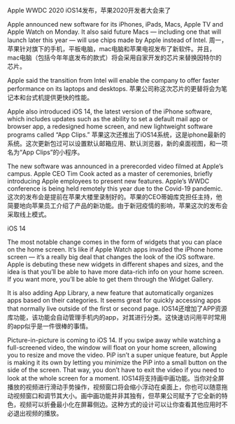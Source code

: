 Apple WWDC 2020
iOS14发布，苹果2020开发者大会来了

Apple announced new software for its iPhones, iPads, Macs, Apple TV and Apple Watch on Monday. It also said future Macs — including one that will launch later this year — will use chips made by Apple instead of Intel. 
周一，苹果针对旗下的手机，平板电脑，mac电脑和苹果电视发布了新软件。并且，mac电脑（包括今年年底发布的款式）将会采用自家开发的芯片来替换因特尔的芯片。

Apple said the transition from Intel will enable the company to offer faster performance on its laptops and desktops. 
苹果公司称这次芯片的更替将会为笔记本和台式机提供更快的性能。

Apple also introduced iOS 14, the latest version of the iPhone software, which includes updates such as the ability to set a default mail app or browser app, a redesigned home screen, and new lightweight software programs called “App Clips.” 
苹果这次还推出了iOS14系统，这是iphone最新的系统。这次更新包过可以设置默认邮箱应用、默认浏览器，新的桌面视图，和一项名为“App Clips”的小程序。

The new software was announced in a prerecorded video filmed at Apple’s campus. Apple CEO Tim Cook acted as a master of ceremonies, briefly introducing Apple employees to present new features. Apple’s WWDC conference is being held remotely this year due to the Covid-19 pandemic. 
这次的发布会是提前在苹果大楼里录制好的。苹果的CEO蒂姆库克担任主持，他简要地向苹果员工介绍了产品的新功能。由于新冠疫情的影响，苹果这次的发布会采取线上模式。

iOS 14

The most notable change comes in the form of widgets that you can place on the home screen. It’s like if Apple Watch apps invaded the iPhone home screen — it’s a really big deal that changes the look of the iOS software. Apple is debuting these new widgets in different shapes and sizes, and the idea is that you’ll be able to have more data-rich info on your home screen. If you want more, you’ll be able to get them through the Widget Gallery. 


It is also adding App Library, a new feature that automatically organizes apps based on their categories. It seems great for quickly accessing apps that normally live outside of the first or second page. 
IOS14还增加了APP资源库功能，该功能会自动管理手机内的app，对其进行分类。这快速访问用平时常用的app似乎是一件很棒的事情。

Picture-in-picture is coming to iOS 14. If you swipe away while watching a full-screened video, the window will float on your home screen, allowing you to resize and move the video. PiP isn’t a super unique feature, but Apple is making it its own by letting you minimize the PiP into a small button on the side of the screen. That way, you don’t have to exit the video if you need to look at the whole screen for a moment. 
IOS14将支持画中画功能。当你对全屏播放的视频进行滑动手势操作，视频窗口将会缩小浮动在桌面上，你也可以随意拖动视频窗口和调节其大小。画中画功能并非其独有，但苹果公司赋予了它全新的特色，视频可以折叠最小化在屏幕侧边。这种方式的设计可以让你查看其他应用时不必退出视频的播放。